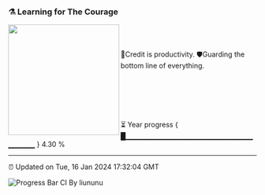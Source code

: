 ### ⚗️ Learning for The Courage

<img align="left" src="https://github.com/VoluntieTsai/VoluntieTsai/blob/main/Elias.png" height="225" width="auto" >  
<br/><br/><br/>
🤝Credit is productivity.
🛡️Guarding the bottom line of everything.
<br/><br/><br/><br/><br/><br/><br/>
⏳ Year progress { █▁▁▁▁▁▁▁▁▁▁▁▁▁▁▁▁▁▁▁▁▁▁▁▁▁▁▁▁▁ } 4.30 %

---

⏰ Updated on Tue, 16 Jan 2024 17:32:04 GMT

![Progress Bar CI By liununu](https://github.com/liununu/liununu/workflows/Progress%20Bar%20CI/badge.svg)
